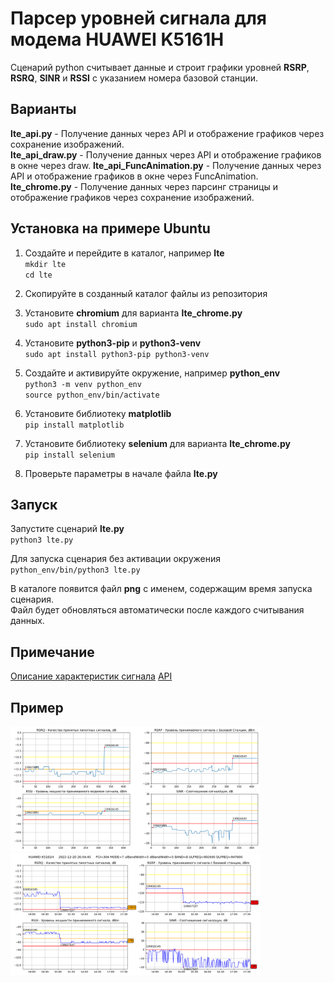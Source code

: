 # Парсер уровней сигнала для модема HUAWEI K5161H

Сценарий python считывает данные и строит графики уровней **RSRP**, **RSRQ**, **SINR** и **RSSI** с указанием номера базовой станции.

## Варианты
**lte_api.py** - Получение данных через API и отображение графиков через сохранение изображений.  
**lte_api_draw.py** - Получение данных через API и отображение графиков в окне через draw. 
**lte_api_FuncAnimation.py** - Получение данных через API и отображение графиков в окне через FuncAnimation.  
**lte_chrome.py** - Получение данных через парсинг страницы и отображение графиков через сохранение изображений.

## Установка на примере Ubuntu

1. Создайте и перейдите в каталог, например **lte**  
`mkdir lte`  
`cd lte`

2. Скопируйте в созданный каталог файлы из репозитория

3. Установите **chromium** для варианта **lte_chrome.py**  
`sudo apt install chromium`

4. Установите **python3-pip** и **python3-venv**  
`sudo apt install python3-pip python3-venv`

5. Создайте и активируйте окружение, например **python_env**  
`python3 -m venv python_env`  
`source python_env/bin/activate`

6. Установите библиотеку **matplotlib**  
`pip install matplotlib`

7. Установите библиотеку **selenium** для варианта **lte_chrome.py**  
`pip install selenium`

8. Проверьте параметры в начале файла **lte.py**  

## Запуск

Запустите сценарий **lte.py**  
`python3 lte.py`  

Для запуска сценария без активации окружения  
`python_env/bin/python3 lte.py`

В каталоге появится файл **png** с именем, содержащим время запуска сценария.  
Файл будет обновляться автоматически после каждого считывания данных.  

## Примечание

[Описание характеристик сигнала](https://wiki.teltonika-networks.com/view/Mobile_Signal_Strength_Recommendations)
[API](https://www.lewuathe.com/querying-huawei-4g-router-to-get-the-devices.html)

## Пример

<img src="https://github.com/demonlibra/Vodafone-k5161h_Signal/blob/main/example_1.png" width="400"> <img src="https://github.com/demonlibra/Vodafone-k5161h_Signal/blob/main/example_2.png" width="400">